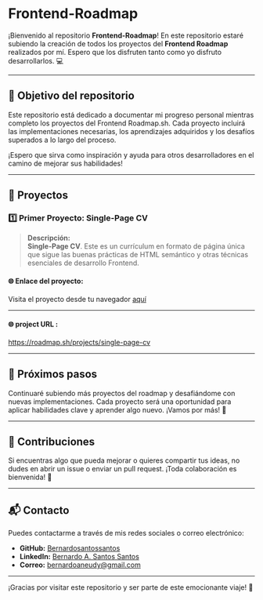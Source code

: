 # Frontend-Roadmap

¡Bienvenido al repositorio **Frontend-Roadmap**! En este repositorio estaré subiendo la creación de todos los proyectos del **Frontend Roadmap** realizados por mí. Espero que los disfruten tanto como yo disfruto desarrollarlos. 💻

---

## 📌 Objetivo del repositorio

Este repositorio está dedicado a documentar mi progreso personal mientras completo los proyectos del Frontend Roadmap.sh. Cada proyecto incluirá las implementaciones necesarias, los aprendizajes adquiridos y los desafíos superados a lo largo del proceso. 

¡Espero que sirva como inspiración y ayuda para otros desarrolladores en el camino de mejorar sus habilidades!

---

## 🌟 Proyectos

### 1️⃣ **Primer Proyecto: Single-Page CV**
> **Descripción:**  
 **Single-Page CV**. Este es un currículum en formato de página única que sigue las buenas prácticas de HTML semántico y otras técnicas esenciales de desarrollo Frontend.

#### 🌐 **Enlace del proyecto:**
Visita el proyecto desde tu navegador  [aquí](https://single-page-cv-bs.netlify.app/)

---
#### 🌐 **project URL :**
https://roadmap.sh/projects/single-page-cv



---

## 📖 Próximos pasos

Continuaré subiendo más proyectos del roadmap y desafiándome con nuevas implementaciones. Cada proyecto será una oportunidad para aplicar habilidades clave y aprender algo nuevo. ¡Vamos por más! 🎯

---

## 🤝 Contribuciones

Si encuentras algo que pueda mejorar o quieres compartir tus ideas, no dudes en abrir un issue o enviar un pull request. ¡Toda colaboración es bienvenida! 🙌

---

## 📬 Contacto

Puedes contactarme a través de mis redes sociales o correo electrónico:
- **GitHub:** [Bernardosantossantos](https://www.github.com/Bernardosantossantos)
- **LinkedIn:** [Bernardo A. Santos Santos](https://www.linkedin.com/in/bernardo-a-santos-santos-59985b1a2)
- **Correo:** bernardoaneudy@gmail.com

---

¡Gracias por visitar este repositorio y ser parte de este emocionante viaje! 🚀